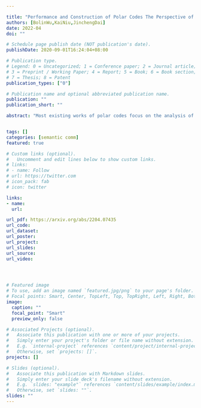 ```yaml
---

title: "Performance and Construction of Polar Codes The Perspective of Bit Error Probability"
authors: [BolinWu,KaiNiu,JinchengDai]
date: 2022-04
doi: ""

# Schedule page publish date (NOT publication's date).
publishDate: 2020-09-01T16:24:04+08:00

# Publication type.
# Legend: 0 = Uncategorized; 1 = Conference paper; 2 = Journal article;
# 3 = Preprint / Working Paper; 4 = Report; 5 = Book; 6 = Book section;
# 7 = Thesis; 8 = Patent
publication_types: ["0"]

# Publication name and optional abbreviated publication name.
publication: ""
publication_short: ""

abstract: "Most existing works of polar codes focus on the analysis of block error probability. However, in many scenarios, bit error probability is also important for evaluating the performance of channel codes. In this paper, we establish a new framework to analyze the bit error probability of polar codes. Specifically, by revisiting the error event of bit-channel, we first introduce the conditional bit error probability as a metric to evaluate the reliability of bit-channel for both systematic and non-systematic polar codes. Guided by the concept of polar subcode, we then derive an upper bound on the conditional bit error probability of each bit-channel, and accordingly, an upper bound on the bit error probability of polar codes. Based on these, two types of construction metrics aiming at minimizing the bit error probability of polar codes are proposed, which are of linear computational complexity and explicit forms. Simulation results show that the polar codes constructed by the proposed methods can outperform those constructed by the conventional methods"


tags: []
categories: [semantic comm]
featured: true

# Custom links (optional).
#   Uncomment and edit lines below to show custom links.
# links:
# - name: Follow
# url: https://twitter.com
# icon_pack: fab
# icon: twitter

links:
- name: 
  url: 

url_pdf: https://arxiv.org/abs/2204.07435
url_code: 
url_dataset:
url_poster:
url_project: 
url_slides:
url_source: 
url_video:




# Featured image
# To use, add an image named `featured.jpg/png` to your page's folder. 
# Focal points: Smart, Center, TopLeft, Top, TopRight, Left, Right, BottomLeft, Bottom, BottomRight.
image:
  caption: ""
  focal_point: "Smart"
  preview_only: false

# Associated Projects (optional).
#   Associate this publication with one or more of your projects.
#   Simply enter your project's folder or file name without extension.
#   E.g. `internal-project` references `content/project/internal-project/index.md`.
#   Otherwise, set `projects: []`.
projects: []

# Slides (optional).
#   Associate this publication with Markdown slides.
#   Simply enter your slide deck's filename without extension.
#   E.g. `slides: "example"` references `content/slides/example/index.md`.
#   Otherwise, set `slides: ""`.
slides: ""
---
```

